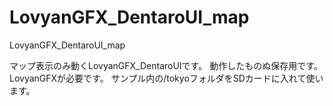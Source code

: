 # LovyanGFX_DentaroUI_map
LovyanGFX_DentaroUI_map

マップ表示のみ動くLovyanGFX_DentaroUIです。
動作したものぬ保存用です。
LovyanGFXが必要です。
サンプル内の/tokyoフォルダをSDカードに入れて使います。

